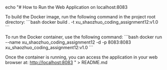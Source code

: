 echo "# How to Run the Web Application on localhost:8083

To build the Docker image, run the following command in the project root directory:
\`\`\`bash
docker build . -t xu_shaozhuo_coding_assignment12:v1.0
\`\`\`

To run the Docker container, use the following command:
\`\`\`bash
docker run --name xu_shaozhuo_coding_assignment12 -d -p 8083:8083 xu_shaozhuo_coding_assignment12:v1.0
\`\`\`

Once the container is running, you can access the application in your web browser at:
[http://localhost:8083](http://localhost:8083)
" > README.md
